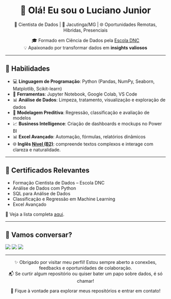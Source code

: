 <h1 align="center">👋 Olá! Eu sou o Luciano Junior</h1>

<p align="center">
  🎯 Cientista de Dados | 📍 Jacutinga/MG | 🌐 Oportunidades Remotas, Hibridas, Presenciais
</p>

<p align="center">
  🎓 Formado em Ciência de Dados pela <a href="https://www.escoladnc.com.br/" target="_blank">Escola DNC</a>  
  <br>💡 Apaixonado por transformar dados em <strong>insights valiosos</strong>
</p>

---

## 🧠 Habilidades

- 💻 **Linguagem de Programação**: Python (Pandas, NumPy, Seaborn, Matplotlib, Scikit-learn)
- 🧰 **Ferramentas**: Jupyter Notebook, Google Colab, VS Code
- 📊 **Análise de Dados**: Limpeza, tratamento, visualização e exploração de dados
- 🤖 **Modelagem Preditiva**: Regressão, classificação e avaliação de modelos
- 📈 **Business Intelligence**: Criação de dashboards e mockups no Power BI
- 📊 **Excel Avançado**: Automação, fórmulas, relatórios dinâmicos
- 🌐 **Inglês <a href="https://en.wikipedia.org/wiki/Common_European_Framework_of_Reference_for_Languages" target="_blank">Nivel (B2)</a>**: compreende textos complexos e interage com clareza e naturalidade.

---

## 📜 Certificados Relevantes

- Formação Cientista de Dados – Escola DNC  
- Análise de Dados com Python
- SQL para Análise de Dados
- Classificação e Regressão em Machine Learning
- Excel Avançado

📎 Veja a lista completa [aqui](https://github.com/LucianoJunior907/Certificados).

---

## 💬 Vamos conversar?

<p>
  
  <a href="https://www.linkedin.com/in/luciano-junior-7aa6a9337/" target="_blank"><img src="https://img.shields.io/badge/LinkedIn-0077B5?style=for-the-badge&logo=linkedin&logoColor=white" /></a>
  <a href="mailto:luciano.datascience@gmail.com"><img src="https://img.shields.io/badge/Gmail-D14836?style=for-the-badge&logo=gmail&logoColor=white" /></a>
  <a href="https://wa.me/5535999206950" target="_blank"><img src="https://img.shields.io/badge/WhatsApp-25D366?style=for-the-badge&logo=whatsapp&logoColor=white" /></a>
  
</p>

---

<p align="center">
  ✨ Obrigado por visitar meu perfil! Estou sempre aberto a conexões, feedbacks e oportunidades de colaboração.  
  <br>📬 Se curtir algum repositório ou quiser bater um papo sobre dados, é só chamar!
</p>


<p align="center">
  🌟 Fique à vontade para explorar meus repositórios e entrar em contato!
</p>

